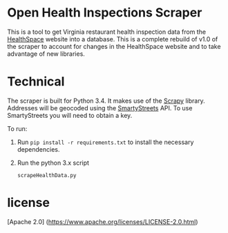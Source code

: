 Open Health Inspections Scraper
==============================

This is a tool to get Virginia restaurant health inspection data from the <a href="http://healthspace.com/Clients/VDH/VDH/web.nsf/home.xsp">HealthSpace</a> website into a database. This is a complete rebuild of v1.0 of the scraper to account for changes in the HealthSpace website and to take advantage of new libraries.

Technical
=========
The scraper is built for Python 3.4. It makes use of the <a href="http://scrapy.org/">Scrapy</a> library. Addresses will be geocoded using the <a href="http://smartystreets.com/">SmartyStreets</a> API. To use SmartyStreets you will need to obtain a key.


To run:

1. Run `pip install -r requirements.txt` to install the necessary dependencies.

2. Run the python 3.x script

	```
	scrapeHealthData.py
	```

license
=======

[Apache 2.0] (https://www.apache.org/licenses/LICENSE-2.0.html)
